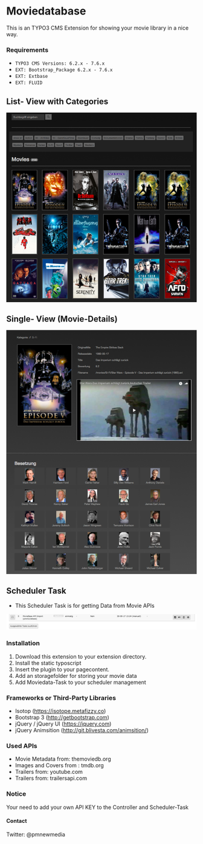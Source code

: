 # Moviedatabase
This is an TYPO3 CMS Extension for showing your movie library in a nice way.

### Requirements
* `TYPO3 CMS Versions: 6.2.x - 7.6.x`
* `EXT: Bootstrap_Package 6.2.x - 7.6.x`
* `EXT: Extbase`
* `EXT: FLUID`

## List- View with Categories
![](https://raw.githubusercontent.com/dkoehl/pmmoviebase/master/Documentation.tmpl/Screenshots/Bildschirmfoto%202017-09-30%20um%2015.50.40.png)


## Single- View (Movie-Details)
![](https://raw.githubusercontent.com/dkoehl/pmmoviebase/master/Documentation.tmpl/Screenshots/Bildschirmfoto%202017-09-30%20um%2015.51.14.png)


## Scheduler Task 
* This Scheduler Task is for getting Data from Movie APIs

![](https://raw.githubusercontent.com/dkoehl/pmmoviebase/master/Documentation.tmpl/Screenshots/Bildschirmfoto%202017-09-30%20um%2014.14.36.png)



### Installation
1. Download this extension to your extension directory.
2. Install the static typoscript 
3. Insert the plugin to your pagecontent.
4. Add an storagefolder for storing your movie data
5. Add Moviedata-Task to your scheduler management




### Frameworks or Third-Party Libraries
* Isotop (https://isotope.metafizzy.co)
* Bootstrap 3 (http://getbootstrap.com)
* jQuery / jQuery UI (https://jquery.com)
* jQuery Animsition (http://git.blivesta.com/animsition/)


### Used APIs 
* Movie Metadata from: themoviedb.org
* Images and Covers from : tmdb.org
* Trailers from: youtube.com
* Trailers from: trailersapi.com


### Notice
Your need to add your own API KEY to the Controller and Scheduler-Task

#### Contact
Twitter: @pmnewmedia 

